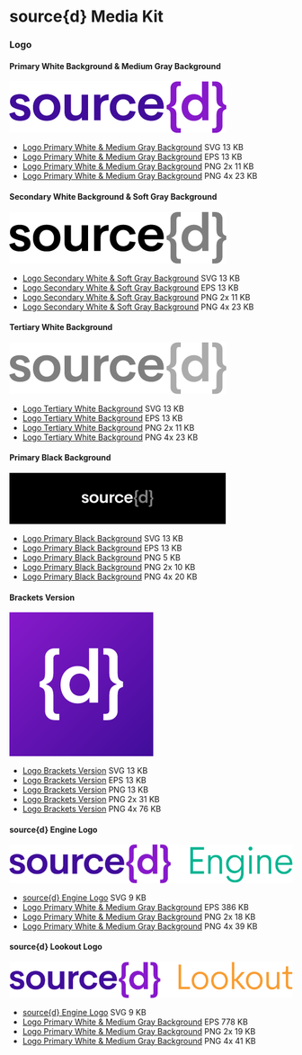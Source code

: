 # source{d} Media Kit

### Logo

#### Primary White Background & Medium Gray Background

![source{d}logo](files/primary-white-background-web.png)

- [Logo Primary White & Medium Gray Background](files/primary-white-background.svg) SVG 13 KB
- [Logo Primary White & Medium Gray Background](files/primary-white-background.eps) EPS 13 KB
- [Logo Primary White & Medium Gray Background](files/primary-white-background-2x.png) PNG 2x 11 KB
- [Logo Primary White & Medium Gray Background](files/primary-white-background-4x.png) PNG 4x 23 KB

#### Secondary White Background & Soft Gray Background

![source{d}logo](files/secondary-white-background-web.png)

- [Logo Secondary White & Soft Gray Background](files/secondary-white-background.svg) SVG 13 KB
- [Logo Secondary White & Soft Gray Background](files/secondary-white-background.eps) EPS 13 KB
- [Logo Secondary White & Soft Gray Background](files/secondary-white-background-2x.png) PNG 2x 11 KB
- [Logo Secondary White & Soft Gray Background](files/secondary-white-background-4x.png) PNG 4x 23 KB

#### Tertiary White Background 

![source{d}logo](files/tertiary-white-background-web.png)

- [Logo Tertiary White Background](files/tertiary-white-background.svg) SVG 13 KB
- [Logo Tertiary White Background](files/tertiary-white-background.eps) EPS 13 KB
- [Logo Tertiary White Background](files/tertiary-white-background-2x.png) PNG 2x 11 KB
- [Logo Tertiary White Background](files/tertiary-white-background-4x.png) PNG 4x 23 KB

#### Primary Black Background 

![source{d}logo](files/primary-black-background-web-web.png)

- [Logo Primary Black Background](files/primary-black-background.svg) SVG 13 KB
- [Logo Primary Black Background](files/primary-black-background.eps) EPS 13 KB
- [Logo Primary Black Background](files/primary-black-background-web.svg) PNG 5 KB
- [Logo Primary Black Background](files/primary-black-background-2x.png) PNG 2x 10 KB
- [Logo Primary Black Background](files/primary-black-background-4x.png) PNG 4x 20 KB

#### Brackets Version

![source{d}logo](files/logo-brackets-360x360.png)

- [Logo Brackets Version](files/logo-brackets.svg) SVG 13 KB
- [Logo Brackets Version](files/logo-brackets.eps) EPS 13 KB
- [Logo Brackets Version](files/logo-brackets-360x360.png) PNG 13 KB
- [Logo Brackets Version](files/logo-brackets-x2.png) PNG 2x 31 KB
- [Logo Brackets Version](files/logo-brackets-x4.png) PNG 4x 76 KB


#### source{d} Engine Logo

![source{d}enginelogo](files/sourced-engine-logo-web.png)

- [source{d} Engine Logo](files/sourced-engine-logo.svg) SVG 9 KB
- [Logo Primary White & Medium Gray Background](files/sourced-engine-logo.eps) EPS 386 KB
- [Logo Primary White & Medium Gray Background](files/sourced-engine-logo-x2.png) PNG 2x 18 KB
- [Logo Primary White & Medium Gray Background](files/sourced-engine-logo-x4.png) PNG 4x 39 KB

#### source{d} Lookout Logo

![source{d}lookoutlogo](files/sourced-lookout-logo-web.png)

- [source{d} Engine Logo](files/sourced-lookout-logo.svg) SVG 9 KB
- [Logo Primary White & Medium Gray Background](files/sourced-lookout-logo.eps) EPS 778 KB
- [Logo Primary White & Medium Gray Background](files/sourced-lookout-logo-x2.png) PNG 2x 19 KB
- [Logo Primary White & Medium Gray Background](files/sourced-lookout-logo-x4.png) PNG 4x 41 KB
